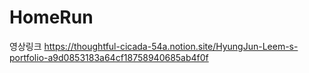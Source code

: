 # HomeRun

영상링크
https://thoughtful-cicada-54a.notion.site/HyungJun-Leem-s-portfolio-a9d0853183a64cf18758940685ab4f0f
